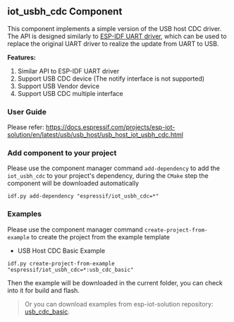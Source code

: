 ## iot_usbh_cdc Component

This component implements a simple version of the USB host CDC driver. The API is designed similarly to [ESP-IDF UART driver](https://docs.espressif.com/projects/esp-idf/en/latest/esp32s2/api-reference/peripherals/uart.html), which can be used to replace the original UART driver to realize the update from UART to USB.

**Features:**

1. Similar API to ESP-IDF UART driver
2. Support USB CDC device (The notify interface is not supported)
3. Support USB Vendor device
4. Support USB CDC multiple interface

### User Guide

Please refer: https://docs.espressif.com/projects/esp-iot-solution/en/latest/usb/usb_host/usb_host_iot_usbh_cdc.html

### Add component to your project

Please use the component manager command `add-dependency` to add the `iot_usbh_cdc` to your project's dependency, during the `CMake` step the component will be downloaded automatically

```
idf.py add-dependency "espressif/iot_usbh_cdc=*"
```

### Examples

Please use the component manager command `create-project-from-example` to create the project from the example template

* USB Host CDC Basic Example

```
idf.py create-project-from-example "espressif/iot_usbh_cdc=*:usb_cdc_basic"
```

Then the example will be downloaded in the current folder, you can check into it for build and flash.

> Or you can download examples from esp-iot-solution repository: [usb_cdc_basic](https://github.com/espressif/esp-iot-solution/tree/master/examples/usb/host/usb_cdc_basic).
